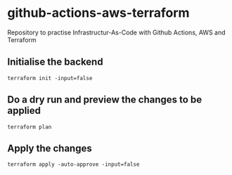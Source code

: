 # github-actions-aws-terraform
Repository to practise Infrastructur-As-Code with Github Actions, AWS and Terraform

## Initialise the backend

    terraform init -input=false

## Do a dry run and preview the changes to be applied

    terraform plan

## Apply the changes

    terraform apply -auto-approve -input=false